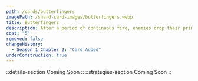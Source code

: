 ```yaml
---
path: /cards/butterfingers
imagePath: /shard-card-images/butterfingers.webp
title: Butterfingers
description: After a period of continuous fire, enemies drop their primary weapon.
cost: "5"
removed: false
changeHistory:
  - Season 1 Chapter 2: "Card Added"
underConstruction: true
---
```

::details-section
Coming Soon
::
::strategies-section
Coming Soon
::